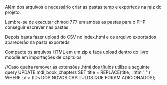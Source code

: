 Além dos arquivos é necessário criar as pastas temp e exporteds na raiz do projeto.

Lembre-se de executar chmod 777 em ambas as pastas para o PHP conseguir escrever nas pastas

Depois basta fazer upload do CSV no index.html e os arquivo exportados aparecerão na pasta exporteds

Compacte os arquivos HTML em um zip e faça upload dentro do livro moodle em importações de capitulos

//Caso queira remover as extensões .html dos títulos utilize a seguinte query
UPDATE mdl_book_chapters SET title = REPLACE(title, '.html', '') WHERE `id` > (IDs DOS NOVOS CAPITULOS QUE FORAM ADICIONADOS); 
